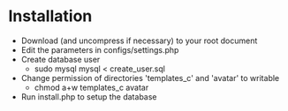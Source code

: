# Installation

- Download (and uncompress if necessary) to your root document
- Edit the parameters in configs/settings.php
- Create database user
  - sudo mysql mysql < create_user.sql
- Change permission of directories 'templates_c' and 'avatar' to writable
  - chmod a+w templates_c avatar
- Run install.php to setup the database

